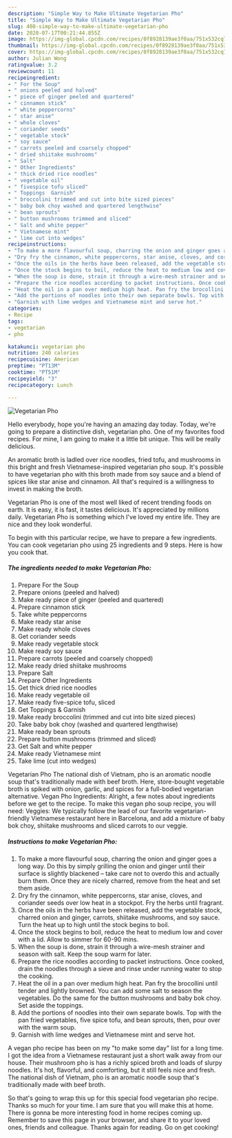 ```yaml
---
description: "Simple Way to Make Ultimate Vegetarian Pho"
title: "Simple Way to Make Ultimate Vegetarian Pho"
slug: 408-simple-way-to-make-ultimate-vegetarian-pho
date: 2020-07-17T00:21:44.855Z
image: https://img-global.cpcdn.com/recipes/0f8928139ae3f0aa/751x532cq70/vegetarian-pho-recipe-main-photo.jpg
thumbnail: https://img-global.cpcdn.com/recipes/0f8928139ae3f0aa/751x532cq70/vegetarian-pho-recipe-main-photo.jpg
cover: https://img-global.cpcdn.com/recipes/0f8928139ae3f0aa/751x532cq70/vegetarian-pho-recipe-main-photo.jpg
author: Julian Wong
ratingvalue: 3.2
reviewcount: 11
recipeingredient:
- " For the Soup"
- " onions peeled and halved"
- " piece of ginger peeled and quartered"
- " cinnamon stick"
- " white peppercorns"
- " star anise"
- " whole cloves"
- " coriander seeds"
- " vegetable stock"
- " soy sauce"
- " carrots peeled and coarsely chopped"
- " dried shiitake mushrooms"
- " Salt"
- " Other Ingredients"
- " thick dried rice noodles"
- " vegetable oil"
- " fivespice tofu sliced"
- " Toppings  Garnish"
- " broccolini trimmed and cut into bite sized pieces"
- " baby bok choy washed and quartered lengthwise"
- " bean sprouts"
- " button mushrooms trimmed and sliced"
- " Salt and white pepper"
- " Vietnamese mint"
- " lime cut into wedges"
recipeinstructions:
- "To make a more flavourful soup, charring the onion and ginger goes a long way. Do this by simply grilling the onion and ginger until their surface is slightly blackened – take care not to overdo this and actually burn them. Once they are nicely charred, remove from the heat and set them aside."
- "Dry fry the cinnamon, white peppercorns, star anise, cloves, and coriander seeds over low heat in a stockpot. Fry the herbs until fragrant."
- "Once the oils in the herbs have been released, add the vegetable stock, charred onion and ginger, carrots, shiitake mushrooms, and soy sauce. Turn the heat up to high until the stock begins to boil."
- "Once the stock begins to boil, reduce the heat to medium low and cover with a lid. Allow to simmer for 60-90 mins."
- "When the soup is done, strain it through a wire-mesh strainer and season with salt. Keep the soup warm for later."
- "Prepare the rice noodles according to packet instructions. Once cooked, drain the noodles through a sieve and rinse under running water to stop the cooking."
- "Heat the oil in a pan over medium high heat. Pan fry the brocollini until tender and lightly browned. You can add some salt to season the vegetables. Do the same for the button mushrooms and baby bok choy. Set aside the toppings."
- "Add the portions of noodles into their own separate bowls. Top with the pan fried vegetables, five spice tofu, and bean sprouts, then, pour over with the warm soup."
- "Garnish with lime wedges and Vietnamese mint and serve hot."
categories:
- Recipe
tags:
- vegetarian
- pho

katakunci: vegetarian pho 
nutrition: 240 calories
recipecuisine: American
preptime: "PT13M"
cooktime: "PT51M"
recipeyield: "3"
recipecategory: Lunch

---
```



![Vegetarian Pho](https://img-global.cpcdn.com/recipes/0f8928139ae3f0aa/751x532cq70/vegetarian-pho-recipe-main-photo.jpg)

Hello everybody, hope you're having an amazing day today. Today, we're going to prepare a distinctive dish, vegetarian pho. One of my favorites food recipes. For mine, I am going to make it a little bit unique. This will be really delicious.

An aromatic broth is ladled over rice noodles, fried tofu, and mushrooms in this bright and fresh Vietnamese-inspired vegetarian pho soup. It&#39;s possible to have vegetarian pho with this broth made from soy sauce and a blend of spices like star anise and cinnamon. All that&#39;s required is a willingness to invest in making the broth.

Vegetarian Pho is one of the most well liked of recent trending foods on earth. It is easy, it is fast, it tastes delicious. It's appreciated by millions daily. Vegetarian Pho is something which I've loved my entire life. They are nice and they look wonderful.


To begin with this particular recipe, we have to prepare a few ingredients. You can cook vegetarian pho using 25 ingredients and 9 steps. Here is how you cook that.

<!--inarticleads1-->

##### The ingredients needed to make Vegetarian Pho:

1. Prepare  For the Soup
1. Prepare  onions (peeled and halved)
1. Make ready  piece of ginger (peeled and quartered)
1. Prepare  cinnamon stick
1. Take  white peppercorns
1. Make ready  star anise
1. Make ready  whole cloves
1. Get  coriander seeds
1. Make ready  vegetable stock
1. Make ready  soy sauce
1. Prepare  carrots (peeled and coarsely chopped)
1. Make ready  dried shiitake mushrooms
1. Prepare  Salt
1. Prepare  Other Ingredients
1. Get  thick dried rice noodles
1. Make ready  vegetable oil
1. Make ready  five-spice tofu, sliced
1. Get  Toppings &amp; Garnish
1. Make ready  broccolini (trimmed and cut into bite sized pieces)
1. Take  baby bok choy (washed and quartered lengthwise)
1. Make ready  bean sprouts
1. Prepare  button mushrooms (trimmed and sliced)
1. Get  Salt and white pepper
1. Make ready  Vietnamese mint
1. Take  lime (cut into wedges)


Vegetarian Pho The national dish of Vietnam, pho is an aromatic noodle soup that&#39;s traditionally made with beef broth. Here, store-bought vegetable broth is spiked with onion, garlic, and spices for a full-bodied vegetarian alternative. Vegan Pho Ingredients: Alright, a few notes about ingredients before we get to the recipe. To make this vegan pho soup recipe, you will need: Veggies: We typically follow the lead of our favorite vegetarian-friendly Vietnamese restaurant here in Barcelona, and add a mixture of baby bok choy, shiitake mushrooms and sliced carrots to our veggie. 

<!--inarticleads2-->

##### Instructions to make Vegetarian Pho:

1. To make a more flavourful soup, charring the onion and ginger goes a long way. Do this by simply grilling the onion and ginger until their surface is slightly blackened – take care not to overdo this and actually burn them. Once they are nicely charred, remove from the heat and set them aside.
1. Dry fry the cinnamon, white peppercorns, star anise, cloves, and coriander seeds over low heat in a stockpot. Fry the herbs until fragrant.
1. Once the oils in the herbs have been released, add the vegetable stock, charred onion and ginger, carrots, shiitake mushrooms, and soy sauce. Turn the heat up to high until the stock begins to boil.
1. Once the stock begins to boil, reduce the heat to medium low and cover with a lid. Allow to simmer for 60-90 mins.
1. When the soup is done, strain it through a wire-mesh strainer and season with salt. Keep the soup warm for later.
1. Prepare the rice noodles according to packet instructions. Once cooked, drain the noodles through a sieve and rinse under running water to stop the cooking.
1. Heat the oil in a pan over medium high heat. Pan fry the brocollini until tender and lightly browned. You can add some salt to season the vegetables. Do the same for the button mushrooms and baby bok choy. Set aside the toppings.
1. Add the portions of noodles into their own separate bowls. Top with the pan fried vegetables, five spice tofu, and bean sprouts, then, pour over with the warm soup.
1. Garnish with lime wedges and Vietnamese mint and serve hot.


A vegan pho recipe has been on my &#34;to make some day&#34; list for a long time. I got the idea from a Vietnamese restaurant just a short walk away from our house. Their mushroom pho is has a richly spiced broth and loads of slurpy noodles. It&#39;s hot, flavorful, and comforting, but it still feels nice and fresh. The national dish of Vietnam, pho is an aromatic noodle soup that&#39;s traditionally made with beef broth. 

So that's going to wrap this up for this special food vegetarian pho recipe. Thanks so much for your time. I am sure that you will make this at home. There is gonna be more interesting food in home recipes coming up. Remember to save this page in your browser, and share it to your loved ones, friends and colleague. Thanks again for reading. Go on get cooking!
